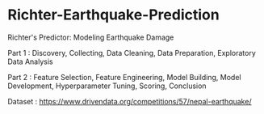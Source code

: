 # Richter-Earthquake-Prediction
Richter's Predictor: Modeling Earthquake Damage <div>

  Part 1 : Discovery, Collecting, Data Cleaning, Data Preparation, Exploratory Data Analysis <div>
  Part 2 : Feature Selection, Feature Engineering, Model Building, Model Development, Hyperparameter Tuning, Scoring,  Conclusion
  
Dataset : https://www.drivendata.org/competitions/57/nepal-earthquake/
